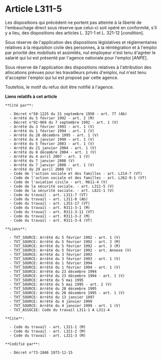 # Article L311-5

Les dispositions qui précèdent ne portent pas atteinte à la liberté de l'embauchage direct sous réserve que celui-ci soit
opéré en conformité, s'il y a lieu, des dispositions des articles L. 321-1 et L. 321-12 [*condition*].

Sous réserve de l'application des dispositions législatives et réglementaires relatives à la réquisition civile des
personnes, à la réintégration et à l'emploi par priorité des mobilisés et assimilés, nul employeur n'est tenu d'agréer le
salarié qui lui est présenté par l'agence nationale pour l'emploi [*ANPE*].

Sous réserve de l'application des dispositions relatives à l'attribution des allocations prévues pour les travailleurs privés
d'emploi, nul n'est tenu d'accepter l'emploi qui lui est proposé par cette agence.

Toutefois, le motif du refus doit être notifié à l'agence.

**Liens relatifs à cet article**

	**Cité par**:

	  - Décret n°50-1225 du 21 septembre 1950 - art. 77 (Ab)
	  - Arrêté du 5 février 1992 - art. 2 (M)
	  - Décret n°92-969 du 7 septembre 1992 - art. 1 (V)
	  - Arrêté du 3 février 1993 - art. 1 (V)
	  - Arrêté du 1 février 1994 - art. 1 (V)
	  - Arrêté du 28 décembre 1995 - art. 1 (V)
	  - Arrêté du 4 janvier 1999 - art. 1 (V)
	  - Arrêté du 5 février 2003 - art. 1 (V)
	  - Arrêté du 21 janvier 2004 - art. 1 (V)
	  - Arrêté du 8 décembre 2004 - art. 1 (V)
	  - Arrêté du 4 avril 2007 - art. 1 (V)
	  - Arrêté du 7 janvier 2008 (V)
	  - Arrêté du 7 janvier 2008 - art. 1 (V)
	  - Arrêté du 29 avril 2008 (V)
	  - Code de l'action sociale et des familles - art. L214-7 (VT)
	  - Code de l'action sociale et des familles - art. L262-9-1 (VT)
	  - Code de l'aviation civile - art. R611-4 (V)
	  - Code de la sécurité sociale. - art. L311-5 (V)
	  - Code de la sécurité sociale. - art. L821-1 (V)
	  - Code du travail - art. L311-7 (VT)
	  - Code du travail - art. L311-8 (Ab)
	  - Code du travail - art. L351-17 (VT)
	  - Code du travail - art. R311-3-1 (M)
	  - Code du travail - art. R311-3-11 (VT)
	  - Code du travail - art. R311-3-2 (M)
	  - Code du travail - art. R311-3-4 (VT)

	**Liens**:

	  - TXT_SOURCE: Arrêté du 5 février 1992 - art. 1 (V)
	  - TXT_SOURCE: Arrêté du 5 février 1992 - art. 2 (M)
	  - TXT_SOURCE: Arrêté du 5 février 1992 - art. 3 (M)
	  - TXT_SOURCE: Arrêté du 5 février 1992 - art. Annexe (V)
	  - TXT_SOURCE: Arrêté du 3 février 1993
	  - TXT_SOURCE: Arrêté du 3 février 1993 - art. 1 (V)
	  - TXT_SOURCE: Arrêté du 1 février 1994
	  - TXT_SOURCE: Arrêté du 1 février 1994 - art. 1 (V)
	  - TXT_SOURCE: Arrêté du 23 décembre 1994
	  - TXT_SOURCE: Arrêté du 23 décembre 1994 - art. 1 (V)
	  - TXT_SOURCE: Arrêté du 5 mai 1995
	  - TXT_SOURCE: Arrêté du 5 mai 1995 - art. 2 (V)
	  - TXT_SOURCE: Arrêté du 28 décembre 1995
	  - TXT_SOURCE: Arrêté du 28 décembre 1995 - art. 1 (V)
	  - TXT_SOURCE: Arrêté du 13 janvier 1997
	  - TXT_SOURCE: Arrêté du 4 janvier 1999
	  - TXT_SOURCE: Arrêté du 4 janvier 1999 - art. 1 (V)
	  - TXT_ASSOCIE: Code du travail L311-1 A L311-4

	**Cite**:

	  - Code du travail - art. L321-1 (M)
	  - Code du travail - art. L321-2 (M)
	  - Code du travail - art. L321-3 (M)

	**Codifié par**:

	  - Décret n°73-1046 1973-11-15
